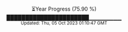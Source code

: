 <p align="center">
⏳Year Progress (75.90 %) <br>
██████████████████████▁▁▁▁▁▁▁▁ <br>
<sub>Updated: Thu, 05 Oct 2023 01:10:47 GMT</sub>
</p>

